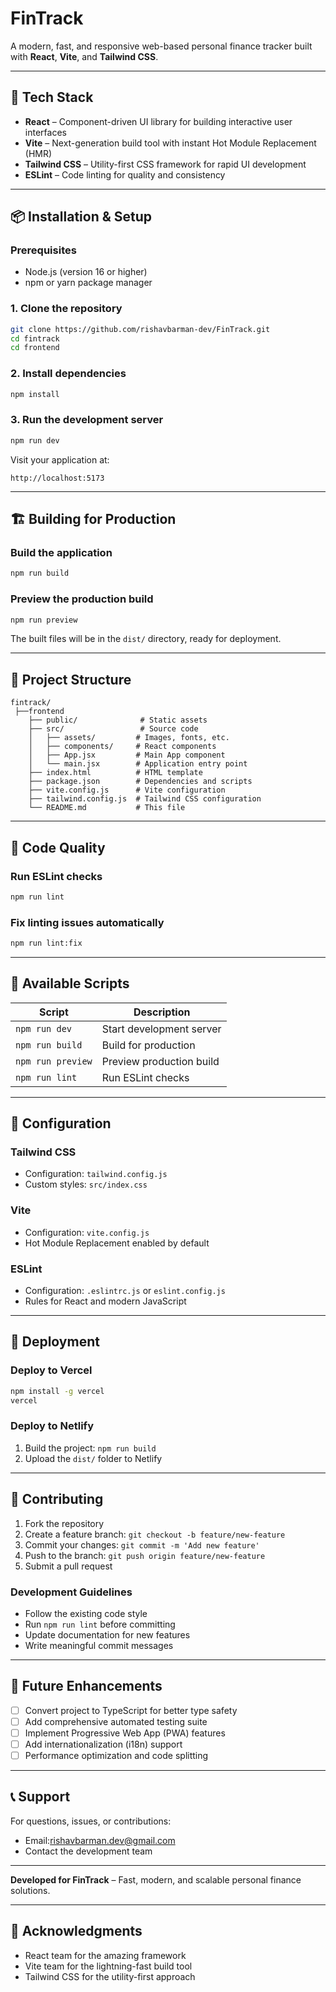 # FinTrack

A modern, fast, and responsive web-based personal finance tracker built with **React**, **Vite**, and **Tailwind CSS**.

---

## 🚀 Tech Stack

- **React** – Component-driven UI library for building interactive user interfaces
- **Vite** – Next-generation build tool with instant Hot Module Replacement (HMR)
- **Tailwind CSS** – Utility-first CSS framework for rapid UI development
- **ESLint** – Code linting for quality and consistency

---

## 📦 Installation & Setup

### Prerequisites

- Node.js (version 16 or higher)
- npm or yarn package manager

### 1. Clone the repository

```bash
git clone https://github.com/rishavbarman-dev/FinTrack.git
cd fintrack
cd frontend
```

### 2. Install dependencies

```bash
npm install
```

### 3. Run the development server

```bash
npm run dev
```

Visit your application at:

```
http://localhost:5173
```

---

## 🏗️ Building for Production

### Build the application

```bash
npm run build
```

### Preview the production build

```bash
npm run preview
```

The built files will be in the `dist/` directory, ready for deployment.

---

## 📂 Project Structure

```
fintrack/
 ├──frontend
    ├── public/              # Static assets
    ├── src/                 # Source code
    │   ├── assets/         # Images, fonts, etc.
    │   ├── components/     # React components
    │   ├── App.jsx         # Main App component
    │   └── main.jsx        # Application entry point
    ├── index.html          # HTML template
    ├── package.json        # Dependencies and scripts
    ├── vite.config.js      # Vite configuration
    ├── tailwind.config.js  # Tailwind CSS configuration
    └── README.md           # This file
```

---

## 🧹 Code Quality

### Run ESLint checks

```bash
npm run lint
```

### Fix linting issues automatically

```bash
npm run lint:fix
```

---

## 📝 Available Scripts

| Script            | Description              |
| ----------------- | ------------------------ |
| `npm run dev`     | Start development server |
| `npm run build`   | Build for production     |
| `npm run preview` | Preview production build |
| `npm run lint`    | Run ESLint checks        |

---

## 🔧 Configuration

### Tailwind CSS

- Configuration: `tailwind.config.js`
- Custom styles: `src/index.css`

### Vite

- Configuration: `vite.config.js`
- Hot Module Replacement enabled by default

### ESLint

- Configuration: `.eslintrc.js` or `eslint.config.js`
- Rules for React and modern JavaScript

---

## 🚀 Deployment

### Deploy to Vercel

```bash
npm install -g vercel
vercel
```

### Deploy to Netlify

1. Build the project: `npm run build`
2. Upload the `dist/` folder to Netlify

---

## 🤝 Contributing

1. Fork the repository
2. Create a feature branch: `git checkout -b feature/new-feature`
3. Commit your changes: `git commit -m 'Add new feature'`
4. Push to the branch: `git push origin feature/new-feature`
5. Submit a pull request

### Development Guidelines

- Follow the existing code style
- Run `npm run lint` before committing
- Update documentation for new features
- Write meaningful commit messages

---

## 🔮 Future Enhancements

- [ ] Convert project to TypeScript for better type safety
- [ ] Add comprehensive automated testing suite
- [ ] Implement Progressive Web App (PWA) features
- [ ] Add internationalization (i18n) support
- [ ] Performance optimization and code splitting

---

## 📞 Support

For questions, issues, or contributions:

- Email:rishavbarman.dev@gmail.com
- Contact the development team

---

**Developed for FinTrack** – Fast, modern, and scalable personal finance solutions.

---

## 🌟 Acknowledgments

- React team for the amazing framework
- Vite team for the lightning-fast build tool
- Tailwind CSS for the utility-first approach
